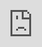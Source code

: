 ```yaml
---
layout: default
title: SSO
nav_order: 1
has_children: false
parent: Small Lists
---
```

# SSO - Simple Skyrim Overhaul
A complete overhaul to Skyrim but with a twist, this list was limited to 200 mods.

**Total Space Required:** 118GB

**Recommended Specs:**

| Component    | Recommended | 
|:--------------:|:-------------:|
| CPU | 10th Generation i5 or better/equivalent
| Ram | 8GB DDR4 Ram  + 40GB Pagefile 
| Storage | SATA SSD or higher
| GPU | RTX 3050 or better/equivalent

<div class="youtube-container">
  <iframe style="position: absolute; top: 0; left: 0; width: 100%; height: 100%;" 
    src="https://www.youtube.com/embed/6vRCJRyCDVY?si=1y7U3ENkNsMkM2P4" 
    title="YouTube video player" 
    frameborder="0" 
    allow="accelerometer; autoplay; clipboard-write; encrypted-media; gyroscope; picture-in-picture; web-share" 
    referrerpolicy="strict-origin-when-cross-origin" 
    allowfullscreen>
  </iframe>
</div>

## How to get it?
Join the Modding Bungalo discord and grab the wabbajack file from **#sso-updates** channel

[Join the Discord](https://discord.gg/bungalo){: .btn }
